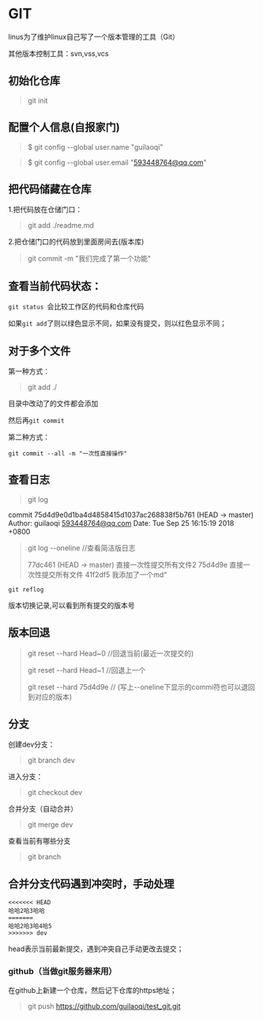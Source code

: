 # GIT

linus为了维护linux自己写了一个版本管理的工具（Git）

其他版本控制工具：svn,vss,vcs 

## 初始化仓库

> git init

## 配置个人信息(自报家门)

> $ git config --global user.name "guilaoqi"

> $ git config --global user.email "593448764@qq.com"

## 把代码储藏在仓库

1.把代码放在仓储门口：

> git add ./readme.md

2.把仓储门口的代码放到里面房间去(版本库)

> git commit -m "我们完成了第一个功能"

## 查看当前代码状态：

`git status `会比较工作区的代码和仓库代码

如果`git add`了则以绿色显示不同，如果没有提交，则以红色显示不同；

## 对于多个文件

第一种方式：

> git add ./

目录中改动了的文件都会添加

然后再`git commit`

第二种方式：

`git commit --all -m "一次性直接操作"`

## 查看日志

> git log

commit 75d4d9e0d1ba4d4858415d1037ac268838f5b761 (HEAD -> master)
Author: guilaoqi <593448764@qq.com>
Date:   Tue Sep 25 16:15:19 2018 +0800

> git log --oneline   //查看简洁版日志
>
> 77dc461 (HEAD -> master) 直接一次性提交所有文件2
> 75d4d9e 直接一次性提交所有文件
> 41f2df5 我添加了一个md“

`git reflog`

版本切换记录,可以看到所有提交的版本号

## 版本回退

> git reset --hard  Head~0 //回退当前(最近一次提交的)
>
> git reset --hard  Head~1 //回退上一个
>
> git reset --hard  75d4d9e // (写上--oneline下显示的commi符也可以退回到对应的版本)

## 分支

创建dev分支：

> git branch dev

进入分支：

> git checkout dev

合并分支（自动合并）

> git merge dev

查看当前有哪些分支

> git branch

## 合并分支代码遇到冲突时，手动处理

```
<<<<<<< HEAD
哈哈2哈3哈哈
=======
哈哈2哈3哈4哈5
>>>>>>> dev
```

head表示当前最新提交，遇到冲突自己手动更改去提交；

### github（当做git服务器来用）

在github上新建一个仓库，然后记下仓库的https地址；

> git push https://github.com/guilaoqi/test_git.git

